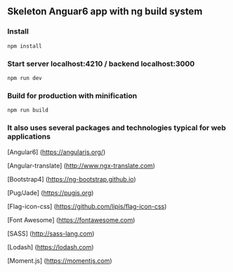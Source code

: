 ## Skeleton Anguar6 app with ng build system

### Install
    npm install

### Start server localhost:4210 / backend localhost:3000
    npm run dev

### Build for production with minification
    npm run build

### It also uses several packages and technologies typical for web applications

[Angular6] (https://angularjs.org/)

[Angular-translate] (http://www.ngx-translate.com)

[Bootstrap4] (https://ng-bootstrap.github.io)

[Pug/Jade] (https://pugjs.org)

[Flag-icon-css] (https://github.com/lipis/flag-icon-css)

[Font Awesome] (https://fontawesome.com)

[SASS] (http://sass-lang.com)

[Lodash] (https://lodash.com)

[Moment.js] (https://momentjs.com)

